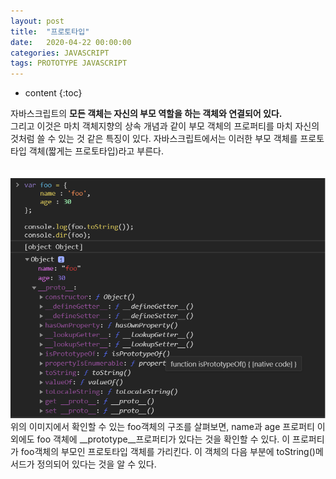 ```yaml
---
layout: post
title:  "프로토타입"
date:   2020-04-22 00:00:00
categories: JAVASCRIPT
tags: PROTOTYPE JAVASCRIPT
---
```


* content
{:toc}

자바스크립트의 **모든 객체는 자신의 부모 역할을 하는 객체와 연결되어 있다.**   
그리고 이것은 마치 객체지향의 상속 개념과 같이 부모 객체의 프로퍼티를 마치 자신의 것처럼 쓸 수 있는 것 같은 특징이 있다. 자바스크립트에서는 이러한 부모 객체를 프로토타입 객체(짧게는 프로토타입)라고 부른다.    
<br>
<br>
![](/../img/prototype.jpg)
<br>
위의 이미지에서 확인할 수 있는 foo객체의 구조를 살펴보면, name과 age 프로퍼티 이외에도 foo 객체에 __prototype__프로퍼티가 있다는 것을 확인할 수 있다. 이 프로퍼티가 foo객체의 부모인 프로토타입 객체를 가리킨다. 이 객체의 다음 부분에 toString()메서드가 정의되어 있다는 것을 알 수 있다. 
